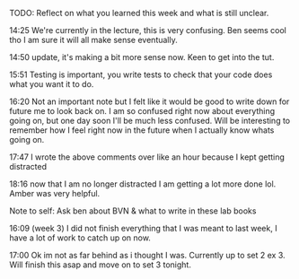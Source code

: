 TODO: Reflect on what you learned this week and what is still unclear.

14:25 We're currently in the lecture, this is very confusing. Ben seems cool tho I am sure it will all make sense eventually.

14:50 update, it's making a bit more sense now. Keen to get into the tut.

15:51 Testing is important, you write tests to check that your code does what you want it to do. 

16:20 Not an important note but I felt like it would be good to write down for future me to look back on. I am so confused right now about everything going on, but one day soon I'll be much less confused. Will be interesting to remember how I feel right now in the future when I actually know whats going on.

17:47 I wrote the above comments over like an hour because I kept getting distracted

18:16 now that I am no longer distracted I am getting a lot more done lol. Amber was very helpful.

Note to self: Ask ben about BVN & what to write in these lab books

16:09 (week 3) I did not finish everything that I was meant to last week, I have a lot of work to catch up on now.

17:00 Ok im not as far behind as i thought I was. Currently up to set 2 ex 3. Will finish this asap and move on to set 3 tonight.